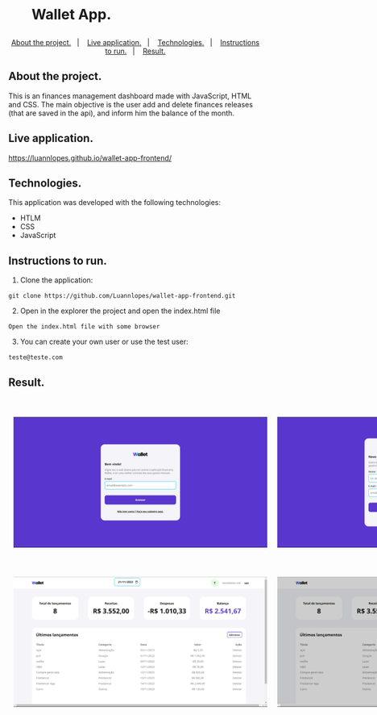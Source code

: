 <h1 align="center" style="    max-width: 250px;
    margin: 30px 0;">
    <br>
    Wallet App.
</h1>

<p align="center">
  <a href="#about-the-project">About the project.</a>&nbsp;&nbsp;&nbsp;|&nbsp;&nbsp;&nbsp;
  <a href="#live-application">Live application.</a>&nbsp;&nbsp;&nbsp;|&nbsp;&nbsp;&nbsp;
  <a href="#technologies">Technologies.</a>&nbsp;&nbsp;&nbsp;|&nbsp;&nbsp;&nbsp;
  <a href="#instructions-to-run">Instructions to run.</a>&nbsp;&nbsp;&nbsp;|&nbsp;&nbsp;&nbsp;
  <a href="#result">Result.</a>
</p>

## About the project.

This is an finances management dashboard made with JavaScript, HTML and CSS. The main objective is the user add and delete finances releases (that are saved in the api), and inform him the balance of the month.
<br>

## Live application.

https://luannlopes.github.io/wallet-app-frontend/

## Technologies.

This application was developed with the following technologies:

- HTLM
- CSS
- JavaScript

## Instructions to run.

1. Clone the application:

```
git clone https://github.com/Luannlopes/wallet-app-frontend.git
```

2. Open in the explorer the project and open the index.html file

```
Open the index.html file with some browser
```

3. You can create your own user or use the test user:

```
teste@teste.com
```
## Result.

  <div style="display: flex;   flex-direction: column;
  align-items: center;">
  <h1 align="center" style="display: flex; flex-direction:row;">
      <img   style="margin: 0 10px;" alt="wallet-app-img" src="src/img/screenshor1.png" />
      <img   style="margin: 0 10px;" alt="wallet-app-img" src="src/img/screenshor2.png" />
  </h1>
  <h1 align="center" style="display: flex; flex-direction:row;">
        <img   style="margin: 0 10px;" alt="wallet-app-img" src="src/img/screenshor3.png" />
      <img   style="margin: 0 10px;" alt="wallet-app-img" src="src/img/screenshor4.png" />
  </h1>
  </div>
